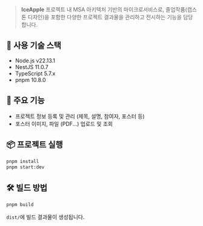> **IceApple** 프로젝트 내 MSA 아키텍처 기반의 마이크로서비스로, 졸업작품(캡스톤 디자인)을 포함한 다양한 프로젝트 결과물을 관리하고 전시하는 기능을 담당합니다.

## 🧱 사용 기술 스택
- Node.js v22.13.1
- NestJS 11.0.7
- TypeScript 5.7.x
- pnpm 10.8.0

## 🚀 주요 기능

- 프로젝트 정보 등록 및 관리 (제목, 설명, 참여자, 포스터 등)
- 포스터 이미지, 파일 (PDF...) 업로드 및 조회

## 📦 프로젝트 실행

```bash
pnpm install
pnpm start:dev
```

## 🛠️ 빌드 방법
```bash
pnpm build
```

`dist/`에 빌드 결과물이 생성됩니다. 